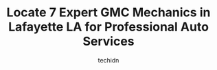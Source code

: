 ---
layout: ampstory
image: https://images.unsplash.com/photo-1533416784636-2b0ccfea6b97?ixlib=rb-4.0.3&ixid=MnwxMjA3fDB8MHxwaG90by1wYWdlfHx8fGVufDB8fHx8&auto=format&fit=crop&w=640&h=853&q=80
author: techidn
featured: false
description: When it comes to maintaining and repairing your vehicle in Lafayette LA, USA, you deserve nothing but the best. Thats why the 7 best GMC Mechanic in the area are here to offer their experti
title: Locate 7 Expert GMC Mechanics in Lafayette LA for Professional Auto Services
cover:
   title: Locate 7 Expert GMC Mechanics in Lafayette LA for Professional Auto Services
   subtitle: Rickpate
   background: https://images.unsplash.com/photo-1533416784636-2b0ccfea6b97?ixlib=rb-4.0.3&ixid=MnwxMjA3fDB8MHxwaG90by1wYWdlfHx8fGVufDB8fHx8&auto=format&fit=crop&w=640&h=853&q=80

pages: 
 - layout: thirds
   top: <h1>#1 Express Oil Change & Tire Engineers</h1>
   bottom: "<p>Excellent service!!! Im super grateful for Milton and his whole team for taking care of me. They were all very kind and professional. They changed my oil, checked my f</p>"
   background: https://www.knot35.com/toplist/wp-content/uploads/2023/06/best-gmc-mechanic-1-in-lafayette-la-1685831542.jpeg
   backgroundblur: true
 - layout: thirds
   top: <h1>#2 Christian Brothers Automotive Lafayette LA</h1>
   bottom: "<p>5900 Johnston St, Lafayette, LA 70503, United States</p>"
   background: https://www.knot35.com/toplist/wp-content/uploads/2023/06/best-gmc-mechanic-2-in-lafayette-la-1685831543.jpeg
   cta:
      link: https://www.knot35.com/toplist/locate-7-expert-gmc-mechanics-in-lafayette-la-for-professional-auto-services/
      text: Locate 7 Expert GMC Mechanics in Lafayette LA for Professional Auto Services
 - layout: thirds
   top: <h1>#3 Ross Tire & Service</h1>
   bottom: "<p>2214 Kaliste Saloom Rd, Lafayette, LA 70508, United States</p>"
   background: https://www.knot35.com/toplist/wp-content/uploads/2023/06/best-gmc-mechanic-3-in-lafayette-la-1685831543.jpeg
   cta:
      link: https://www.knot35.com/toplist/locate-7-expert-gmc-mechanics-in-lafayette-la-for-professional-auto-services/
      text: Locate 7 Expert GMC Mechanics in Lafayette LA for Professional Auto Services
 - layout: thirds
   top: <h1>#4 Daves Car Care Center</h1>
   bottom: "<p>1400 W Pinhook Rd, Lafayette, LA 70503, United States</p>"
   background: https://images.unsplash.com/photo-1614648718611-0635f29016cb?ixlib=rb-4.0.3&ixid=MnwxMjA3fDB8MHxwaG90by1wYWdlfHx8fGVufDB8fHx8&auto=format&fit=crop&w=640&h=853&q=80
   cta:
      link: https://www.knot35.com/toplist/locate-7-expert-gmc-mechanics-in-lafayette-la-for-professional-auto-services/
      text: Locate 7 Expert GMC Mechanics in Lafayette LA for Professional Auto Services
 - layout: thirds
   top: <h1>#5 Midas</h1>
   bottom: "<p>3115 W Pinhook Rd, Lafayette, LA 70508, United States</p>"
   background: https://images.unsplash.com/photo-1509114397022-ed747cca3f65?ixlib=rb-4.0.3&ixid=MnwxMjA3fDB8MHxwaG90by1wYWdlfHx8fGVufDB8fHx8&auto=format&fit=crop&w=640&h=853&q=80
   cta:
      link: https://www.knot35.com/toplist/locate-7-expert-gmc-mechanics-in-lafayette-la-for-professional-auto-services/
      text: Locate 7 Expert GMC Mechanics in Lafayette LA for Professional Auto Services
 - layout: thirds
   top: <h1>#6 Sterling Automotive Group</h1>
   bottom: "<p>125 Southcity Pkwy, Lafayette, LA 70503, United States</p>"
   background: https://images.unsplash.com/photo-1547366785-564103df7e13?ixlib=rb-4.0.3&ixid=MnwxMjA3fDB8MHxwaG90by1wYWdlfHx8fGVufDB8fHx8&auto=format&fit=crop&w=640&h=853&q=80
   cta:
      link: https://www.knot35.com/toplist/locate-7-expert-gmc-mechanics-in-lafayette-la-for-professional-auto-services/
      text: Locate 7 Expert GMC Mechanics in Lafayette LA for Professional Auto Services
 - layout: thirds
   top: <h1>#7 Daves Car Care Center</h1>
   bottom: "<p>5036 Ambassador Caffery Pkwy, Lafayette, LA 70508, United States</p>"
   background: https://images.unsplash.com/photo-1615749413727-825b59a857b5?ixlib=rb-4.0.3&ixid=MnwxMjA3fDB8MHxwaG90by1wYWdlfHx8fGVufDB8fHx8&auto=format&fit=crop&w=640&h=853&q=80
   cta:
      link: https://www.knot35.com/toplist/locate-7-expert-gmc-mechanics-in-lafayette-la-for-professional-auto-services/
      text: Locate 7 Expert GMC Mechanics in Lafayette LA for Professional Auto Services
 - layout: thirds
   middle: Continue reading...
   background: https://images.unsplash.com/photo-1546497974-b213c9efb599?ixlib=rb-4.0.3&ixid=MnwxMjA3fDB8MHxwaG90by1wYWdlfHx8fGVufDB8fHx8&auto=format&fit=crop&w=640&h=853&q=80
   cta:
      link: https://www.knot35.com/toplist/locate-7-expert-gmc-mechanics-in-lafayette-la-for-professional-auto-services/
      text: Locate 7 Expert GMC Mechanics in Lafayette LA for Professional Auto Services
      
---
